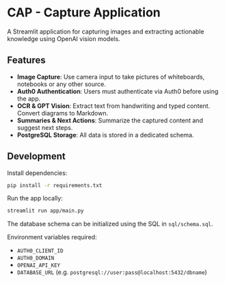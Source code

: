 # CAP - Capture Application

A Streamlit application for capturing images and extracting actionable knowledge using OpenAI vision models.

## Features
- **Image Capture**: Use camera input to take pictures of whiteboards, notebooks or any other source.
- **Auth0 Authentication**: Users must authenticate via Auth0 before using the app.
- **OCR & GPT Vision**: Extract text from handwriting and typed content. Convert diagrams to Markdown.
- **Summaries & Next Actions**: Summarize the captured content and suggest next steps.
- **PostgreSQL Storage**: All data is stored in a dedicated schema.

## Development

Install dependencies:
```bash
pip install -r requirements.txt
```

Run the app locally:
```bash
streamlit run app/main.py
```

The database schema can be initialized using the SQL in `sql/schema.sql`.

Environment variables required:
- `AUTH0_CLIENT_ID`
- `AUTH0_DOMAIN`
- `OPENAI_API_KEY`
- `DATABASE_URL` (e.g. `postgresql://user:pass@localhost:5432/dbname`)
